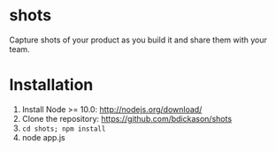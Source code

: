 shots
=====

Capture shots of your product as you build it and share them with your team.


# Installation
1. Install Node >= 10.0: http://nodejs.org/download/
2. Clone the repository: https://github.com/bdickason/shots
3. `cd shots; npm install`
4. node app.js
